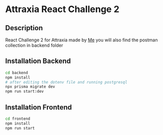 <p align="center">
<h1>Attraxia React Challenge 2</h1>
</p>

## Description

React Challenge 2 for Attraxia
made by [Me](https://github.com/AbderraoufBouarrata)
you will also find the postman collection in backend folder 
## Installation Backend

```bash
cd backend
npm install
# after editing the dotenv file and running postgresql
npx prisma migrate dev
npm run start:dev
```

## Installation Frontend

```bash
cd frontend
npm install
npm run start
```
